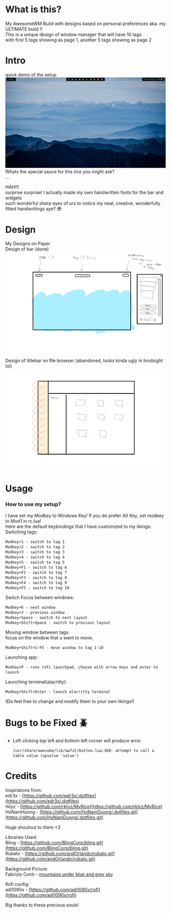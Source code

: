 # What is this?

My AwesomeWM Build with designs based on personal preferences aka. my ULTIMATE build !! <br/>
This is a unique design of window manager that will have 10 tags <br/>
with first 5 tags showing as page 1, another 5 tags showing as page 2

# Intro

quick demo of the setup
![Demo](./.github/demo.gif)
Whats the special sauce for this rice you might ask? <br/>
...

HAH!!! <br/>
surprise surprise! I actually made my own handwritten fonts for the bar and widgets <br/>
such wonderful sharp eyes of urs to notice my neat, creative, wonderfully fitted handwritings aye? 😎

# Design

My Designs on Paper <br/>
Design of bar (done)
![Design of bar](./.github/design.png)

Design of titlebar on file browser (abandoned, looks kinda ugly in hindsight lol)
![Design of titlebar](./.github/booklet.png)

# Usage

### How to use my setup?<br />

I have set my Modkey to Windows Key! If you do prefer Alt Key, set modkey to Mod1 in rc.lua!<br />
Here are the default keybindings that I have customized to my likings:<br />
Switching tags:<br />

```
Modkey+1 - switch to tag 1
Modkey+2 - switch to tag 2
Modkey+3 - switch to tag 3
Modkey+4 - switch to tag 4
Modkey+5 - switch to tag 5
Modkey+F1 - switch to tag 6
Modkey+F2 - switch to tag 7
Modkey+F3 - switch to tag 8
Modkey+F4 - switch to tag 9
Modkey+F5 - switch to tag 10
```

Switch Focus between windows:<br />

```
Modkey+K - next window
Modkey+J - previous window
Modkey+Space - switch to next layout
Modkey+Shift+Space - switch to previous layout
```

Moving window between tags:<br />
focus on the window that u want to move,<br />

```
ModKey+Shift+1-F5 - move window to tag 1-10
```

Launching app:<br />

```
Modkey+P - runs rofi launchpad, choose with arrow keys and enter to launch
```

Launching terminal(alacritty):<br />

```
Modkey+Shift+Enter - launch alacritty terminal
```

(Do feel free to change and modify them to your own likings!)

# Bugs to be Fixed 🪲

- Left clicking top left and bottom left corner will produce error
  ```
  /usr/share/awesome/lib/awful/button.lua:160: attempt to call a table value (upvalue 'value')
  ```

# Credits

Inspirations from: <br/>
edr3x - [https://github.com/edr3x/.dotfiles](https://github.com/edr3x/.dotfiles) <br/>
rklyz - [https://github.com/rklyz/MyRice](https://github.com/rklyz/MyRice) <br/>
HoNamHuong - [https://github.com/HoNamDuong/.dotfiles.git](https://github.com/HoNamDuong/.dotfiles.git)

Huge shoutout to them <3

Libraries Used: <br/>
Bling - [https://github.com/BlingCorp/bling.git](https://github.com/BlingCorp/bling.git) <br/>
Rubato - [https://github.com/andOrlando/rubato.git](https://github.com/andOrlando/rubato.git) <br/>

Background Picture: <br/>
Fabrizio Conti - [mountains under blue and grey sky](https://unsplash.com/photos/_6LZtmrss08) <br/>

Rofi config: <br/>
adi1090x - [https://github.com/adi1090x/rofi](https://github.com/adi1090x/rofi)

Big thanks to these precious souls!
